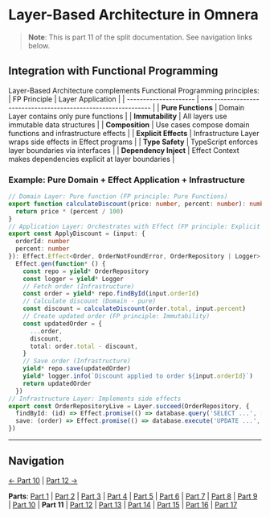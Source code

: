 # Layer-Based Architecture in Omnera

> **Note**: This is part 11 of the split documentation. See navigation links below.

## Integration with Functional Programming

Layer-Based Architecture complements Functional Programming principles:
| FP Principle | Layer Application |
| --------------------- | -------------------------------------------------------------- |
| **Pure Functions** | Domain Layer contains only pure functions |
| **Immutability** | All layers use immutable data structures |
| **Composition** | Use cases compose domain functions and infrastructure effects |
| **Explicit Effects** | Infrastructure Layer wraps side effects in Effect programs |
| **Type Safety** | TypeScript enforces layer boundaries via interfaces |
| **Dependency Inject** | Effect Context makes dependencies explicit at layer boundaries |

### Example: Pure Domain + Effect Application + Infrastructure

```typescript
// Domain Layer: Pure function (FP principle: Pure Functions)
export function calculateDiscount(price: number, percent: number): number {
  return price * (percent / 100)
}
// Application Layer: Orchestrates with Effect (FP principle: Explicit Effects)
export const ApplyDiscount = (input: {
  orderId: number
  percent: number
}): Effect.Effect<Order, OrderNotFoundError, OrderRepository | Logger> =>
  Effect.gen(function* () {
    const repo = yield* OrderRepository
    const logger = yield* Logger
    // Fetch order (Infrastructure)
    const order = yield* repo.findById(input.orderId)
    // Calculate discount (Domain - pure)
    const discount = calculateDiscount(order.total, input.percent)
    // Create updated order (FP principle: Immutability)
    const updatedOrder = {
      ...order,
      discount,
      total: order.total - discount,
    }
    // Save order (Infrastructure)
    yield* repo.save(updatedOrder)
    yield* logger.info(`Discount applied to order ${input.orderId}`)
    return updatedOrder
  })
// Infrastructure Layer: Implements side effects
export const OrderRepositoryLive = Layer.succeed(OrderRepository, {
  findById: (id) => Effect.promise(() => database.query('SELECT ...', [id])),
  save: (order) => Effect.promise(() => database.execute('UPDATE ...', [order])),
})
```

---

## Navigation

[← Part 10](./10-layer-communication-patterns.md) | [Part 12 →](./12-testing-layer-based-architecture.md)

**Parts**: [Part 1](./01-start.md) | [Part 2](./02-overview.md) | [Part 3](./03-what-is-layer-based-architecture.md) | [Part 4](./04-why-layer-based-architecture-for-omnera.md) | [Part 5](./05-omneras-four-layers.md) | [Part 6](./06-layer-1-presentation-layer-uiapi.md) | [Part 7](./07-layer-2-application-layer-use-casesorchestration.md) | [Part 8](./08-layer-3-domain-layer-business-logic.md) | [Part 9](./09-layer-4-infrastructure-layer-external-services.md) | [Part 10](./10-layer-communication-patterns.md) | **Part 11** | [Part 12](./12-testing-layer-based-architecture.md) | [Part 13](./13-file-structure.md) | [Part 14](./14-best-practices.md) | [Part 15](./15-common-pitfalls.md) | [Part 16](./16-resources-and-references.md) | [Part 17](./17-summary.md)
